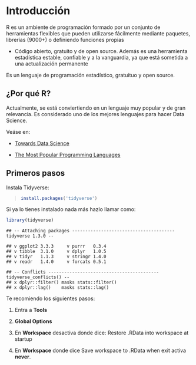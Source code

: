 # Introducción

R es un ambiente de programación formado por un conjunto de herramientas
flexibles que pueden utilizarse fácilmente mediante paquetes, librerías
(9000+) o definiendo funciones propias

-   Código abierto, gratuito y de open source. Además es una herramienta
    estadística estable, confiable y a la vanguardia, ya que está
    sometida a una actualización permanente

Es un lenguaje de programación estadístico, gratuituo y open source.

## ¿Por qué R?

Actualmente, se está conviertiendo en un lenguaje muy popular y de gran
relevancia. Es considerado uno de los mejores lenguajes para hacer Data
Science.

Veáse en:

-   [Towards Data
    Science](https://towardsdatascience.com/top-9-languages-for-data-science-in-2020-824239f930c)

-   [The Most Popular Programming
    Languages](https://statisticsanddata.org/most-popular-programming-languages/)

## Primeros pasos

Instala Tidyverse:

> ``` r
> install.packages('tidyverse')
> ```

Si ya lo tienes instalado nada más hazlo llamar como:

``` r
library(tidyverse)
```

    ## -- Attaching packages --------------------------------------- tidyverse 1.3.0 --

    ## v ggplot2 3.3.3     v purrr   0.3.4
    ## v tibble  3.1.0     v dplyr   1.0.5
    ## v tidyr   1.1.3     v stringr 1.4.0
    ## v readr   1.4.0     v forcats 0.5.1

    ## -- Conflicts ------------------------------------------ tidyverse_conflicts() --
    ## x dplyr::filter() masks stats::filter()
    ## x dplyr::lag()    masks stats::lag()

Te recomiendo los siguientes pasos:

1.  Entra a **Tools**

2.  **Global Options**

3.  En **Workspace** desactiva donde dice: Restore .RData into workspace
    at startup

4.  En **Workspace** donde dice Save workspace to .RData when exit
    activa **never**.
